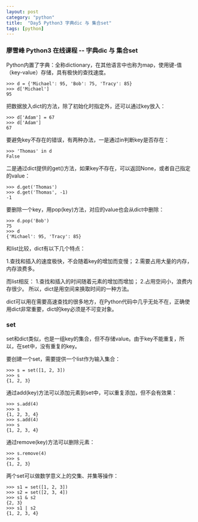 ```yaml
---
layout: post
category: "python"
title:  "Day5 Python3 字典dic 与 集合set"
tags: [python]
---
```

### 廖雪峰 Python3 在线课程 -- 字典dic 与 集合set 
Python内置了字典：全称dictionary，在其他语言中也称为map，使用键-值（key-value）存储，具有极快的查找速度。
<!-- more -->
```
>>> d = {'Michael': 95, 'Bob': 75, 'Tracy': 85}
>>> d['Michael']
95
```
把数据放入dict的方法，除了初始化时指定外，还可以通过key放入：
```
>>> d['Adam'] = 67
>>> d['Adam']
67
```
要避免key不存在的错误，有两种办法，一是通过in判断key是否存在：
```
>>> 'Thomas' in d
False

```
二是通过dict提供的get()方法，如果key不存在，可以返回None，或者自己指定的value：

```
>>> d.get('Thomas')
>>> d.get('Thomas', -1)
-1
```
要删除一个key，用pop(key)方法，对应的value也会从dict中删除：
```
>>> d.pop('Bob')
75
>>> d
{'Michael': 95, 'Tracy': 85}

```
和list比较，dict有以下几个特点：

1.查找和插入的速度极快，不会随着key的增加而变慢；
2.需要占用大量的内存，内存浪费多。

而list相反：
1.查找和插入的时间随着元素的增加而增加；
2.占用空间小，浪费内存很少。
所以，dict是用空间来换取时间的一种方法。

dict可以用在需要高速查找的很多地方，在Python代码中几乎无处不在，正确使用dict非常重要，dict的key必须是不可变对象。

### set
set和dict类似，也是一组key的集合，但不存储value。由于key不能重复，所以，在set中，没有重复的key。

要创建一个set，需要提供一个list作为输入集合：

```
>>> s = set([1, 2, 3])
>>> s
{1, 2, 3}

```
通过add(key)方法可以添加元素到set中，可以重复添加，但不会有效果：

```
>>> s.add(4)
>>> s
{1, 2, 3, 4}
>>> s.add(4)
>>> s
{1, 2, 3, 4}
```
通过remove(key)方法可以删除元素：

```
>>> s.remove(4)
>>> s
{1, 2, 3}

```
两个set可以做数学意义上的交集、并集等操作：
```
>>> s1 = set([1, 2, 3])
>>> s2 = set([2, 3, 4])
>>> s1 & s2
{2, 3}
>>> s1 | s2
{1, 2, 3, 4}

```

